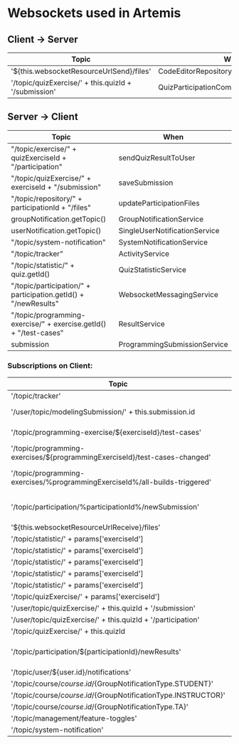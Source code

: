 # Websockets used in Artemis

## Client -> Server
| Topic     | When |
|------------------|----|
| '${this.websocketResourceUrlSend}/files' | CodeEditorRepositoryFileService:updateFiles |
| '/topic/quizExercise/' + this.quizId + '/submission' | QuizParticipationComponent:onSubmit |


## Server -> Client
| Topic     | When |
|------------------|----|
| "/topic/exercise/" + quizExerciseId + "/participation" | sendQuizResultToUser |
| "/topic/quizExercise/" + exerciseId + "/submission" | saveSubmission |
| "/topic/repository/" + participationId + "/files" | updateParticipationFiles |
| groupNotification.getTopic() | GroupNotificationService |
| userNotification.getTopic() | SingleUserNotificationService |
| "/topic/system-notification" | SystemNotificationService |
| "/topic/tracker" | ActivityService |
| "/topic/statistic/" + quiz.getId() | QuizStatisticService |
| "/topic/participation/" + participation.getId() + "/newResults" | WebsocketMessagingService |
| "/topic/programming-exercise/" + exercise.getId() + "/test-cases" | ResultService |
| submission | ProgrammingSubmissionService |

### Subscriptions on Client:
| Topic     | When | Who |
|------------------|----|----|
| '/topic/tracker' | ngOnInit | Admin |
| '/user/topic/modelingSubmission/' + this.submission.id | subscribeToAutomaticSubmissionWebsocket | Student/Team of submission |
| '/topic/programming-exercise/${exerciseId}/test-cases' | initTestCaseSubscription (editing of test cases) | Instructor |
| '/topic/programming-exercises/${programmingExerciseId}/test-cases-changed' | initTestCaseStateSubscription | Instructor |
| '/topic/programming-exercises/%programmingExerciseId%/all-builds-triggered' | ProgrammingBuildRunService | Instructor (Trigger all builds) |
| '/topic/participation/%participationId%/newSubmission' | ProgrammingSubmissionService | Student/Team of participation |
| '${this.websocketResourceUrlReceive}/files' | CodeEditorRepositoryFileService | Instructor/TA |
| '/topic/statistic/' + params['exerciseId'] | DragAndDropQuestionStatisticComponent | Instructor/TA |
| '/topic/statistic/' + params['exerciseId'] | MultipleChoiceQuestionStatisticComponent | Instructor/TA |
| '/topic/statistic/' + params['exerciseId'] | QuizPointStatisticComponent | Instructor/TA |
| '/topic/statistic/' + params['exerciseId'] | QuizStatisticComponent | Instructor/TA |
| '/topic/statistic/' + params['exerciseId'] | ShortAnswerQuestionStatisticComponent | Instructor/TA |
| '/topic/quizExercise/' + params['exerciseId'] | QuizPointStatisticComponent | Instructor/TA |
| '/user/topic/quizExercise/' + this.quizId + '/submission' | QuizParticipationComponent | Student |
| '/user/topic/quizExercise/' + this.quizId + '/participation' | QuizParticipationComponent | Student |
| '/topic/quizExercise/' + this.quizId | QuizParticipationComponent | Student |
| '/topic/participation/${participationId}/newResults' | ParticipationWebsocketService | Student/Team of participation |
| '/topic/user/${user.id}/notifications' | NotificationService | User with ID |
| '/topic/course/${course.id}/${GroupNotificationType.STUDENT}' | NotificationService | Student |
| '/topic/course/${course.id}/${GroupNotificationType.INSTRUCTOR}' | NotificationService | Instructor |
| '/topic/course/${course.id}/${GroupNotificationType.TA}' | NotificationService | TA |
| '/topic/management/feature-toggles' | FeatureToggleService | Everyone |
| '/topic/system-notification' | SystemNotificationComponent | Everyone |
